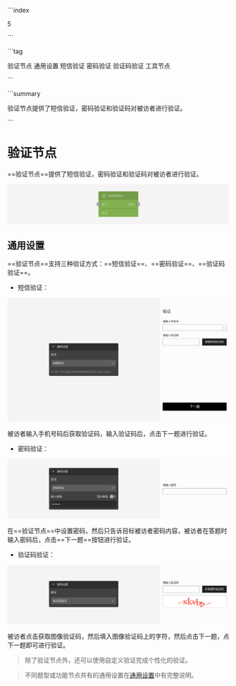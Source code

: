 \```index

5

\```

\```tag

验证节点 通用设置 短信验证 密码验证 验证码验证 工具节点

\```

\```summary

验证节点提供了短信验证，密码验证和验证码对被访者进行验证。

\```

# 验证节点

==验证节点==提供了短信验证，密码验证和验证码对被访者进行验证。

<img src='../assets/toolsNodes/05verify/node.png'>

## 通用设置

==验证节点==支持三种验证方式：==短信验证==、==密码验证==、==验证码验证==。

+ 短信验证：

<img src='../assets/toolsNodes/05verify/sms.png'>

被访者输入手机号码后获取验证码，输入验证码后，点击下一题进行验证。

+ 密码验证：

<img src='../assets/toolsNodes/05verify/password.png'>

在==验证节点==中设置密码，然后只告诉目标被访者密码内容，被访者在答题时输入密码后，点击==下一题==按钮进行验证。

+ 验证码验证：

<img src='../assets/toolsNodes/05verify/CAPTCHA.png'>

被访者点击获取图像验证码，然后填入图像验证码上的字符，然后点击下一题，点下一题即可进行验证。

> 除了验证节点外，还可以使用自定义验证完成个性化的验证。

> 不同题型或功能节点共有的通用设置在[通用设置](../../11nodeSettings/concept.md)中有完整说明。
